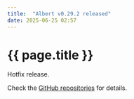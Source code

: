 ```yaml
---
title:  "Albert v0.29.2 released"
date: 2025-06-25 02:57
---
```


# {{ page.title }}

Hotfix release.

Check the [GitHub repositories](https://github.com/albertlauncher/albert/commits/v0.29.2) for details.
